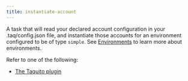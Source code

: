 ```yaml
---
title: instantiate-account
---
```


A task that will read your declared account configuration in your .taq/config.json file, and instantiate those accounts for an
environment configured to be of type `simple`. See [Environments](/taqueria/config/environments) to learn more about environments.

Refer to one of the following:
- [The Taquito plugin](/taqueria/plugins/plugin-taquito/#the-taq-instantiate-account-task)